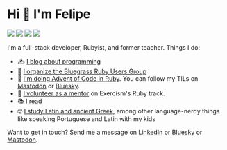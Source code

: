 # Hi 👋 I'm Felipe

<a href="https://fpsvogel.com" alt="Felipe's blog" rel="me"><img src="https://img.shields.io/badge/✏️%20My%20Blog-555?style=flat" /></a>
<a href="https://ruby.social/@fpsvogel" alt="Felipe on Mastodon" rel="me"><img src="https://img.shields.io/badge/Mastodon-615ef8?style=flat&logo=mastodon&logoColor=white" /></a>
<a href="https://fpsvogel.bsky.social" alt="Felipe on Bluesky" rel="me"><img src="https://img.shields.io/badge/Bluesky-0085ff?style=flat&logo=bluesky&logoColor=white" /></a>
<a href="https://www.linkedin.com/in/fpsvogel" alt="Felipe on LinkedIn" rel="me"><img src="https://img.shields.io/badge/LinkedIn-blue?style=flat&logo=linkedin" /></a>

I'm a full-stack developer, Rubyist, and former teacher. Things I do:

- ✍️ [I blog about programming](https://fpsvogel.com/posts)
- 🐎 [I organize the Bluegrass Ruby Users Group](https://bluegrassruby.club/)
- 🎄 [I'm doing Advent of Code in Ruby](https://github.com/fpsvogel/advent-of-code-ruby). You can follow my TILs on [Mastodon](https://ruby.social/@fpsvogel) or [Bluesky](https://fpsvogel.bsky.social).
- 🤗 [I volunteer as a mentor](https://exercism.org/profiles/fpsvogel/testimonials) on Exercism's Ruby track.
- 📚 [I read](https://fpsvogel.com/reading)
- 🤓 [I study Latin and ancient Greek](https://github.com/fpsvogel/learn-latin-and-greek), among other language-nerdy things like speaking Portuguese and Latin with my kids

Want to get in touch? Send me a message on [LinkedIn](https://www.linkedin.com/in/fpsvogel) or [Bluesky](https://fpsvogel.bsky.social) or [Mastodon](https://ruby.social/@fpsvogel).
